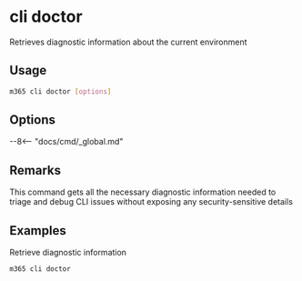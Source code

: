 # cli doctor

Retrieves diagnostic information about the current environment

## Usage

```sh
m365 cli doctor [options]
```

## Options

--8<-- "docs/cmd/_global.md"

## Remarks

This command gets all the necessary diagnostic information needed to triage and debug CLI issues without exposing any security-sensitive details

## Examples

Retrieve diagnostic information

```sh
m365 cli doctor
```
